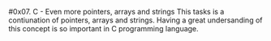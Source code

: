 #0x07. C - Even more pointers, arrays and strings
This tasks is a contiunation of pointers, arrays and strings. 
Having a great undersanding of this concept is so important in
C programming language.

